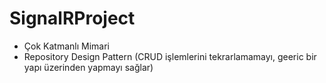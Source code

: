 # SignalRProject

- Çok Katmanlı Mimari
- Repository Design Pattern (CRUD işlemlerini tekrarlamamayı, geeric bir yapı üzerinden yapmayı sağlar)
